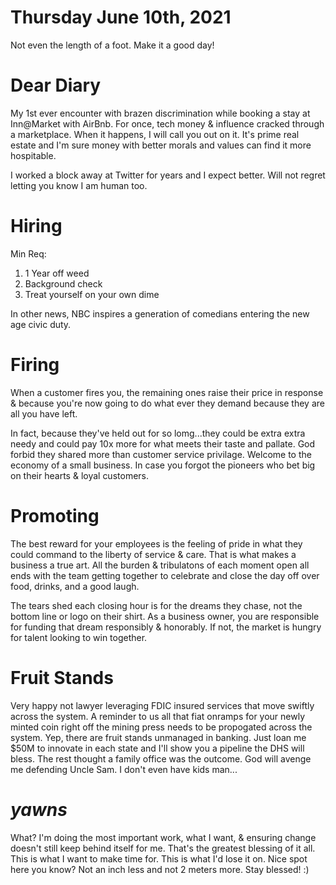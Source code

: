 # Thursday June 10th, 2021

Not even the length of a foot. Make it a good day!

# Dear Diary

My 1st ever encounter with brazen discrimination while booking a stay at Inn@Market with AirBnb. For once, tech money & influence cracked through a marketplace. When it happens, I will call you out on it. It's prime real estate and I'm sure money with better morals and values can find it more hospitable.

I worked a block away at Twitter for years and I expect better. Will not regret letting you know I am human too.

# Hiring

Min Req:
1. 1 Year off weed
2. Background check
3. Treat yourself on your own dime

In other news, NBC inspires a generation of comedians entering the new age civic duty.

# Firing

When a customer fires you, the remaining ones raise their price in response & because you're now going to do what ever they demand because they are all you have left.

In fact, because they've held out for so lomg...they could be extra extra needy and could pay 10x more for what meets their taste and pallate. God forbid they shared more than customer service privilage. Welcome to the economy of a small business. In case you forgot the pioneers who bet big on their hearts & loyal customers.

# Promoting

The best reward for your employees is the feeling of pride in what they could command to the liberty of service & care. That is what makes a business a true art. All the burden & tribulatons of each moment open all ends with the team getting together to celebrate and close the day off over food, drinks, and a good laugh.

The tears shed each closing hour is for the dreams they chase, not the bottom line or logo on their shirt. As a business owner, you are responsible for funding that dream responsibly & honorably. If not, the market is hungry for talent looking to win together.

# Fruit Stands

Very happy not lawyer leveraging FDIC insured services that move swiftly across the system. A reminder to us all that fiat onramps for your newly minted coin right off the mining press needs to be propogated across the system. Yep, there are fruit stands unmanaged in banking. Just loan me $50M to innovate in each state and I'll show you a pipeline the DHS will bless. The rest thought a family office was the outcome. God will avenge me defending Uncle Sam. I don't even have kids man...

# *yawns*

What? I'm doing the most important work, what I want, & ensuring change doesn't still keep behind itself for me. That's the greatest blessing of it all. This is what I want to make time for. This is what I'd lose it on. Nice spot here you know? Not an inch less and not 2 meters more. Stay blessed! :)
